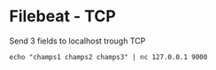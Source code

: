 # Filebeat - TCP

Send 3 fields to localhost trough TCP

    echo "champs1 champs2 champs3" | nc 127.0.0.1 9000